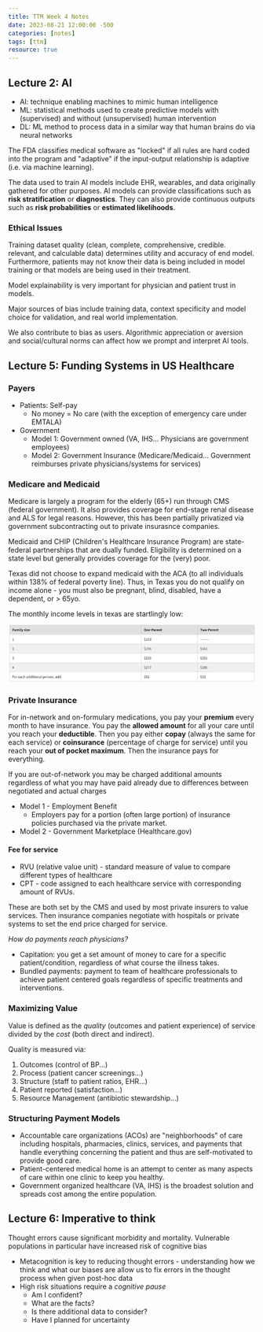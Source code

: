 ```yaml
---
title: TTM Week 4 Notes
date: 2023-08-21 12:00:00 -500
categories: [notes]
tags: [ttm]
resource: true
---
```


## Lecture 2: AI
 - AI: technique enabling machines to mimic human intelligence
 - ML: statistical methods used to create predictive models with (supervised) and without (unsupervised) human intervention
 - DL: ML method to process data in a similar way that human brains do via neural networks
 
The FDA classifies medical software as "locked" if all rules are hard coded into the program and "adaptive" if the input-output relationship is adaptive (i.e. via machine learning).

The data used to train AI models include EHR, wearables, and data originally gathered for other purposes. AI models can provide classifications such as **risk stratification** or **diagnostics**. They can also provide continuous outputs such as **risk probabilities** or **estimated likelihoods**.

### Ethical Issues

Training dataset quality (clean, complete, comprehensive, credible. relevant, and calculable data) determines utility and accuracy of end model. Furthermore, patients may not know their data is being included in model training or that models are being used in their treatment.

Model explainability is very important for physician and patient trust in models.

Major sources of bias include training data, context specificity and model choice for validation, and real world implementation.

We also contribute to bias as users. Algorithmic appreciation or aversion and social/cultural norms can affect how we prompt and interpret AI tools.

## Lecture 5: Funding Systems in US Healthcare

### Payers
 - Patients: Self-pay
    - No money = No care (with the exception of emergency care under EMTALA)
 - Government
    - Model 1: Government owned (VA, IHS... Physicians are government employees)
    - Model 2: Government Insurance (Medicare/Medicaid... Government reimburses private physicians/systems for services)

### Medicare and Medicaid

Medicare is largely a program for the elderly (65+) run through CMS (federal government). It also provides coverage for end-stage renal disease and ALS for legal reasons. However, this has been partially privatized via government subcontracting out to private insurasnce companies.

Medicaid and CHIP (Children's Healthcare Insurance Program) are state-federal partnerships that are dually funded. Eligibility is determined on a state level but generally provides coverage for the (very) poor. 

Texas did not choose to expand medicaid with the ACA (to all individuals within 138% of federal poverty line). Thus, in Texas you do not qualify on income alone - you must also be pregnant, blind, disabled, have a dependent, or > 65yo.

The monthly income levels in texas are startlingly low:

![Dependents](img/Medicaid_texas.png)

### Private Insurance

For in-network and on-formulary medications, you pay your **premium** every month to have insurance. You pay the **allowed amount** for all your care until you reach your **deductible**.  Then you pay either **copay** (always the same for each service) or **coinsurance** (percentage of charge for service) until you reach your **out of pocket maximum**. Then the insurance pays for everything.

If you are out-of-network you may be charged additional amounts regardless of what you may have paid already due to differences between negotiated and actual charges

 - Model 1 - Employment Benefit
   - Employers pay for a portion (often large portion) of insurance policies purchased via the private market.
 - Model 2 - Government Marketplace (Healthcare.gov)

#### Fee for service

- RVU (relative value unit) - standard measure of value to compare different types of healthcare
- CPT - code assigned to each healthcare service with corresponding amount of RVUs.

These are both set by the CMS and used by most private insurers to value services. Then insurance companies negotiate with hospitals or private systems to set the end price charged for service.

_How do payments reach physicians?_
 - Capitation: you get a set amount of money to care for a specific patient/condition, regardless of what course the illness takes. 
 - Bundled payments: payment to team of healthcare professionals to achieve patient centered goals regardless of specific treatments and interventions.

### Maximizing Value

Value is defined as the _quality_ (outcomes and patient experience) of service divided by the _cost_ (both direct and indirect). 

Quality is measured via:
1. Outcomes (control of BP...)
2. Process (patient cancer screenings...)
3. Structure (staff to patient ratios, EHR...)
4. Patient reported (satisfaction...)
5. Resource Management (antibiotic stewardship...)

### Structuring Payment Models

 - Accountable care organizations (ACOs) are "neighborhoods" of care including hospitals, pharmacies, clinics, services, and payments that handle everything concerning the patient and thus are self-motivated to provide good care.
 - Patient-centered medical home is an attempt to center as many aspects of care within one clinic to keep you healthy.
 - Government organized healthcare (VA, IHS) is the broadest solution and spreads cost among the entire population. 

 ## Lecture 6: Imperative to think

 Thought errors cause significant morbidity and mortality. Vulnerable populations in particular have increased risk of cognitive bias
  - Metacognition is key to reducing thought errors - understanding how we think and what our biases are allow us to fix errors in the thought process when given post-hoc data
  - High risk situations require a _cognitive pause_
      - Am I confident?
      - What are the facts?
      - Is there additional data to consider?
      - Have I planned for uncertainty

